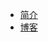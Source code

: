 <!--
  ':ignore' 不处理链接
-->
- <span class="app-nav-link">[简介](/resume/ ':ignore')</span>
- <span class="app-nav-link">[博客](https://blog.yuannancheng.com ':ignore')</span>
